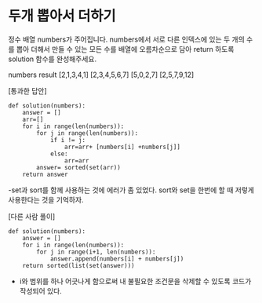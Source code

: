 # 두개 뽑아서 더하기
정수 배열 numbers가 주어집니다. numbers에서 서로 다른 인덱스에 있는 두 개의 수를 뽑아 더해서 만들 수 있는 모든 수를 배열에 오름차순으로 담아 return 하도록 solution 함수를 완성해주세요.

numbers	      result
[2,1,3,4,1]	  [2,3,4,5,6,7]
[5,0,2,7]	    [2,5,7,9,12]


[통과한 답안]
```
def solution(numbers):
    answer = []
    arr=[]
    for i in range(len(numbers)):
        for j in range(len(numbers)):
            if i != j:
                arr=arr+ [numbers[i] +numbers[j]]
            else:
                arr=arr
        answer= sorted(set(arr)) 
    return answer
```

-set과 sort를 함께 사용하는 것에 에러가 좀 있었다. sort와 set을 한번에 할 때 저렇게 사용한다는 것을 기억하자.

[다른 사람 풀이]
```
def solution(numbers):
    answer = []
    for i in range(len(numbers)):
        for j in range(i+1, len(numbers)):
            answer.append(numbers[i] + numbers[j])
    return sorted(list(set(answer)))
```

- i와 범위를 하나 어긋나게 함으로써 내 불필요한 조건문을 삭제할 수 있도록 코드가 작성되어 있다.
